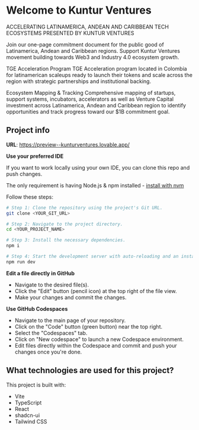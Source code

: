 # Welcome to Kuntur Ventures

ACCELERATING
LATINAMERICA, ANDEAN AND CARIBBEAN TECH ECOSYSTEMS
PRESENTED BY KUNTUR VENTURES

Join our one-page commitment document for the public good of Latinamerica, Andean and Caribbean regions. Support Kuntur Ventures movement building towards Web3 and Industry 4.0 ecosystem growth.

TGE Acceleration Program
TGE Acceleration program located in Colombia for latinamerican scaleups ready to launch their tokens and scale across the region with strategic partnerships and institutional backing.

Ecosystem Mapping & Tracking
Comprehensive mapping of startups, support systems, incubators, accelerators as well as Venture Capital investment across Latinamerica, Andean and Caribbean region to identify opportunities and track progress toward our $1B commitment goal.

## Project info

**URL**: https://preview--kunturventures.lovable.app/


**Use your preferred IDE**

If you want to work locally using your own IDE, you can clone this repo and push changes.

The only requirement is having Node.js & npm installed - [install with nvm](https://github.com/nvm-sh/nvm#installing-and-updating)

Follow these steps:

```sh
# Step 1: Clone the repository using the project's Git URL.
git clone <YOUR_GIT_URL>

# Step 2: Navigate to the project directory.
cd <YOUR_PROJECT_NAME>

# Step 3: Install the necessary dependencies.
npm i

# Step 4: Start the development server with auto-reloading and an instant preview.
npm run dev
```

**Edit a file directly in GitHub**

- Navigate to the desired file(s).
- Click the "Edit" button (pencil icon) at the top right of the file view.
- Make your changes and commit the changes.

**Use GitHub Codespaces**

- Navigate to the main page of your repository.
- Click on the "Code" button (green button) near the top right.
- Select the "Codespaces" tab.
- Click on "New codespace" to launch a new Codespace environment.
- Edit files directly within the Codespace and commit and push your changes once you're done.

## What technologies are used for this project?

This project is built with:

- Vite
- TypeScript
- React
- shadcn-ui
- Tailwind CSS

